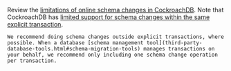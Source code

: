 Review the [limitations of online schema changes in CockroachDB](online-schema-changes.html#limitations). Note that CockroachDB has [limited support for schema changes within the same explicit transaction](online-schema-changes.html#limited-support-for-schema-changes-within-transactions).

    We recommend doing schema changes outside explicit transactions, where possible. When a database [schema management tool](third-party-database-tools.html#schema-migration-tools) manages transactions on your behalf, we recommend only including one schema change operation per transaction.